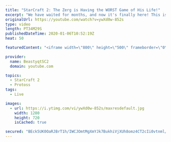 ```yaml
---
title: "StarCraft 2: The Zerg is Having the WORST Game of His Life!"
excerpt: "We have waited for months, and now it's finally here! This is the VOID RAYS to GRANDMASTER series! With the new balance changes to speedy Void Rays in the latest patch, we can now begin the series right! At this point in the series, we are introducing other units into the composition to make the games"
originalUrl: https://youtube.com/watch?v=ywXd0w-852s
type: video
length: PT34M29S
publishedDateTime: 2020-01-06T10:52:19Z
heat: 50

featuredContent: "<iframe width=\"800\" height=\"500\" frameborder=\"0\" src=\"https://www.youtube.com/embed/ywXd0w-852s\" allow=\"accelerometer; autoplay; encrypted-media; gyroscope; picture-in-picture\" allowfullscreen></iframe>"

provider:
  name: BeastyqtSC2
  domain: youtube.com

topics:
  - StarCraft 2
  - Protoss
tags:
  - Live

images:
  - url: https://i.ytimg.com/vi/ywXd0w-852s/maxresdefault.jpg
    width: 1280
    height: 720
    isCached: true

secured: "BEck5UK0OaRJBrT1h/IWCJOmtMgXmYJk7BukhiVjXUh8omz4CT2cIi0vtnml/1G7iKIu9p9yBCdBWxUxgZLF3bx5ykckk6ik9JsubHrzLAF1R/W1tfFo61D8sJlfdhFu9OgQa9hZafCJ65/JBG8hj2G4wj0NOJ7W6EL4r2TQx3E4UCWl9YJG+9KG1MuWaa5+eFQvAmrOSUPZtw6Y8JhEzHC0sB5nQS78r2cnxVhEueeaOnqKNYVaJsU4LW1yHfO0CyZ7lEUd5ctnuxITk7sVY301uidAy4eXQS0Q2jhz1SudW01Nwa4XHxxH8CTZDEtz5Z66b16DfifiqG6JYFFV62Fl+o2lxuzyBBE9ys7WMsdFgcDMMXQNriJ1jnCl1Uq7eRjgjTh9z9w8iO6CH9TQu4l+aa+L4XN5BVJb24WM4A8=;sRi3+CW5TkBfBN0/uSvfLw=="
---
```


